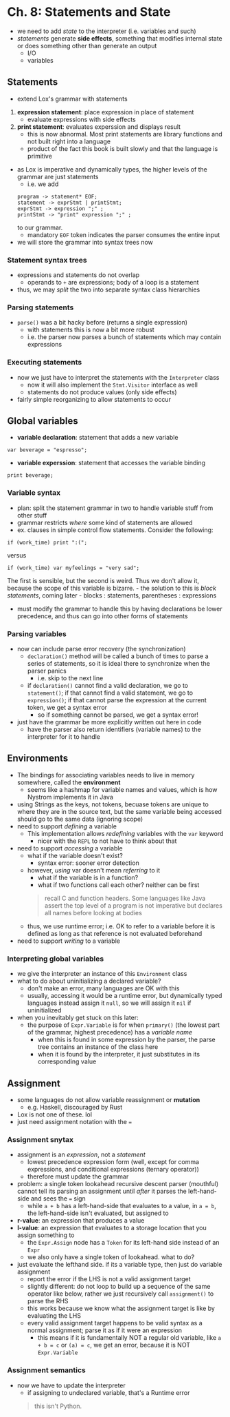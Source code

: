 # Ch. 8: Statements and State

- we need to add *state* to the interpreter (i.e. variables and such)
- *statements* generate **side effects**, something that modifies internal state or does something other than generate an output
    - I/O
    - variables

## Statements

- extend Lox's grammar with statements
1. **expression statement**: place expression in place of statement
    - evaluate expressions with side effects
2. **print statement**: evaluates experssion and displays result
    - this is now abnormal. Most print statements are library functions and not built right into a language
    - product of the fact this book is built slowly and that the language is primitive
- as Lox is imperative and dynamically types, the higher levels of the grammar are just statements
    - i.e. we add
    ```
    program -> statement* EOF;
    statement -> exprStmt | printStmt;
    exprStmt -> expression ";" ;
    printStmt -> "print" expression ";" ;
    ```
    to our grammar.
    - mandatory `EOF` token indicates the parser consumes the entire input
- we will store the grammar into syntax trees now

### Statement syntax trees

- expressions and statements do not overlap
    - operands to `+` are expressions; body of a loop is a statement
- thus, we may *split* the two into separate syntax class hierarchies

### Parsing statements

- `parse()` was a bit hacky before (returns a single expression)
    - with statements this is now a bit more robust
    - i.e. the parser now parses a bunch of statements which may contain expressions

### Executing statements

- now we just have to interpret the statements with the `Interpreter` class
    - now it will also implement the `Stmt.Visitor` interface as well
    - statements do not produce values (only side effects)
- fairly simple reorganizing to allow statements to occur

## Global variables

- **variable declaration**: statement that adds a new variable
```
var beverage = "espresso";
```
- **variable experssion**: statement that accesses the variable binding
```
print beverage;
```

### Variable syntax

- plan: split the statement grammar in two to handle variable stuff from other stuff
- grammar restricts *where* some kind of statements are allowed
- ex. clauses in simple control flow statements. Consider the following:
```
if (work_time) print ":(";
```
versus
```
if (work_time) var myfeelings = "very sad";
```
The first is sensible, but the second is weird. Thus we don't allow it, because the scope of this variable is bizarre.
    - the solution to this is *block statements*, coming later
        - blocks : statements, parentheses : expressions
- must modify the grammar to handle this by having declarations be lower precedence, and thus can go into other forms of statements

### Parsing variables

- now can include parse error recovery (the synchronization)
    - `declaration()` method will be called a bunch of times to parse a series of statements, so it is ideal there to synchronize when the parser panics
        - i.e. skip to the next line
    - if `declaration()` cannot find a valid declaration, we go to `statement()`; if that cannot find a valid statement, we go to `expression()`; if that cannot parse the expression at the current token, we get a syntax error
        - so if something cannot be parsed, we get a syntax error!
- just have the grammar be more explicitly written out here in code
    - have the parser also return identifiers (variable names) to the interpreter for it to handle

## Environments

- The bindings for associating variables needs to live in memory somewhere, called the **environment**
    - seems like a hashmap for variable names and values, which is how Nystrom implements it in Java
- using Strings as the keys, not tokens, becuase tokens are unique to where they are in the source text, but the same variable being accessed should go to the same data (ignoring scope)
- need to support *defining* a variable
    - This implementation allows *redefining* variables with the `var` keyword
        - nicer with the `REPL` to not have to think about that
- need to support *accessing* a variable
    - what if the variable doesn't exist?
        - syntax error: sooner error detection
    - however, *using* var doesn't mean *referring* to it
        - what if the variable is in a function?
        - what if two functions call each other? neither can be first
        > recall C and function headers. Some languages like Java assert the top level of a program is not imperative but declares all names before looking at bodies
    - thus, we use runtime error; i.e. OK to refer to a variable before it is defined as long as that reference is not evaluated beforehand
- need to support *writing* to a variable

### Interpreting global variables

- we give the interpreter an instance of this `Environment` class
- what to do about uninitializing a declared variable?
    - don't make an error, many languages are OK with this
    - usually, accessing it would be a runtime error, but dynamically typed languages instead assign it `null`, so we will assign it `nil` if uninitialized
- when you inevitably get stuck on this later:
    - the purpose of `Expr.Variable` is for when `primary()` (the lowest part of the grammar, highest precedence) has a *variable name*
        - when this is found in some expression by the parser, the parse tree contains an instance of the class here
        - when it is found by the interpreter, it just substitutes in its corresponding value

## Assignment

- some languages do not allow variable reassignment or **mutation**
    - e.g. Haskell, discouraged by Rust
- Lox is not one of these. lol
- just need assignment notation with the `=`

### Assignment snytax

- assignment is an *expression*, not a *statement*
    - lowest precedence expression form (well, except for comma expressions, and conditional expressions (ternary operator))
    - therefore must update the grammar
- problem: a single token lookahead recursive descent parser (mouthful) cannot tell its parsing an assignment until *after* it parses the left-hand-side and sees the `=` sign
    - while `a + b` has a left-hand-side that evaluates to a value, in `a = b`, the left-hand-side isn't evaluated, but assigned to
- **r-value**: an expression that produces a value
- **l-value**: an expression that evaluates to a storage location that you assign something to
    - the `Expr.Assign` node has a `Token` for its left-hand side instead of an `Expr`
    - we also only have a single token of lookahead. what to do?
- just evaluate the lefthand side. if its a variable type, then just do variable assignment
    - report the error if the LHS is not a valid assignment target
    - slightly different: do not loop to build up a sequence of the same operator like below, rather we just recursively call `assignment()` to parse the RHS
    - this works because we know what the assignment target is like by evaluating the LHS
    - every valid assignment target happens to be valid syntax as a normal assignment; parse it as if it were an expression
        - this means if it is fundamentally NOT a regular old variable, like `a + b = c` or `(a) = c`, we get an error, because it is NOT `Expr.Variable`

### Assignment semantics

- now we have to update the interpreter
    - if assigning to undeclared variable, that's a Runtime error
    > this isn't Python.
